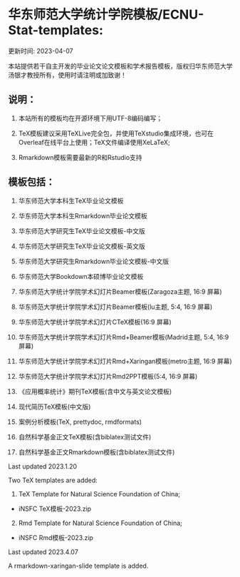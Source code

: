 # 华东师范大学统计学院模板/ECNU-Stat-templates: 

更新时间: 2023-04-07

本站提供若干自主开发的毕业论文论文模板和学术报告模板，版权归华东师范大学汤银才教授所有，使用时请注明或加致谢！

## 说明：

1. 本站所有的模板均在开源环境下用UTF-8编码编写；

1. TeX模板建议采用TeXLive完全包，并使用TeXstudio集成环境，也可在Overleaf在线平台上使用；TeX文件编译使用XeLaTeX;

1. Rmarkdown模板需要最新的R和Rstudio支持

## 模板包括：

1. 华东师范大学本科生TeX毕业论文模板

1. 华东师范大学本科生Rmarkdown毕业论文模板

1. 华东师范大学研究生TeX毕业论文模板-中文版

1. 华东师范大学研究生TeX毕业论文模板-英文版

1. 华东师范大学研究生Rmarkdown毕业论文模板-中文版

1. 华东师范大学Bookdown本硕博毕业论文模板

1. 华东师范大学统计学院学术幻灯片Beamer模板(Zaragoza主题, 16:9 屏幕)

1. 华东师范大学统计学院学术幻灯片Beamer模板(lu主题, 5:4, 16:9 屏幕)

1. 华东师范大学统计学院学术幻灯片CTeX模板(16:9 屏幕)

1. 华东师范大学统计学院学术幻灯片Rmd+Beamer模板(Madrid主题, 5:4, 16:9 屏幕)

1. 华东师范大学统计学院学术幻灯片Rmd+Xaringan模板(metro主题, 16:9 屏幕)

1. 华东师范大学统计学院学术幻灯片Rmd2PPT模板(5:4, 16:9 屏幕)

1. 《应用概率统计》期刊TeX模板(含中文与英文论文模板)

1. 现代简历TeX模板(中文版)

1. 案例分析模板(TeX, prettydoc, rmdformats)

1. 自然科学基金正文TeX模板(含biblatex测试文件)

1. 自然科学基金正文Rmarkdown模板(含biblatex测试文件)


Last updated 2023.1.20

Two TeX templates are added:

1. TeX Template for Natural Science Foundation of China;

- iNSFC TeX模板-2023.zip
 
2. Rmd Template for Natural Science Foundation of China;

- iNSFC Rmd模板-2023.zip


Last updated 2023.4.07

A rmarkdown-xaringan-slide template is added.

